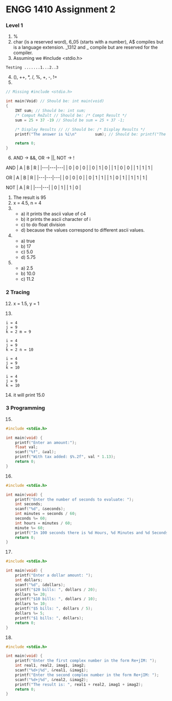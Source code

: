 # ENGG 1410 Assignment 2

### Level 1

1. %
2. char (is a reserved word), 6_05 (starts with a number), A$ compiles but is a language extension. _1312 and _ compile but are reserved for the compiler.
3. Assuming we #include <stdio.h>
```
Testing .......1...2..3
```
4. (), ++, *, /, %, +, -, !=
5.  
```c
// Missing #include <stdio.h>

int main(Void) // Should be: int main(void)
{
    INT sum; // Should be: int sum;
    /* Comput ReZult // Should be: /* Compt Result */
    sum = 25 + 37 -19 // Should be sum = 25 + 37 -1;

    /* Display Results // // Should be: /* Display Results */
    printf("The answer is %i\n"        sum); // Should be: printf("The answer is %i \n", sum);

    return 0;
}
```
6. AND -> &&, OR -> ||, NOT -> !

AND
| A | B | R |
|---|---|---|
| 0 | 0 | 0 |
| 0 | 1 | 0 |
| 1 | 0 | 0 |
| 1 | 1 | 1 |

OR
| A | B | R |
|---|---|---|
| 0 | 0 | 0 |
| 0 | 1 | 1 |
| 1 | 0 | 1 |
| 1 | 1 | 1 |

NOT
| A | R |
|---|---|
| 0 | 1 |
| 1 | 0 |

1. The result is 95
2. x = 4.5, n = 4
3. * a) it prints the ascii value of c4
   * b) it prints the ascii character of i
    * c) to do float division
    * d) because the values correspond to different ascii values.
4.  * a) true
    * b) 17
    * c) 5.0
    * d) 5.75
5.  * a) 2.5
    * b) 10.0
    * c) 11.2


### 2 Tracing

12. x = 1.5, y = 1

12. 
```
i = 4
j = 9
k = 2 m = 9

i = 4
j = 9
k = 2 n = 10

i = 4
j = 9
k = 10

i = 4
j = 9
k = 10
```
14. it will print 15.0

### 3 Programming

15. 
```c
#include <stdio.h>

int main(void) {
    printf("Enter an amount:");
    float val;
    scanf("%f", &val);
    printf("With tax added: $%.2f", val * 1.13);
    return 0;
}
```
16.  
```c
#include <stdio.h>

int main(void) {
    printf("Enter the number of seconds to evaluate: ");
    int seconds;
    scanf("%d", &seconds);
    int minutes = seconds / 60;
    seconds %= 60;
    int hours = minutes / 60;
    minute %= 60;
    printf("In 100 seconds there is %d Hours, %d Minutes and %d Seconds.", hours, minutes, seconds );
    return 0;
}
```
17. 
```c
#include <stdio.h>

int main(void) {
    printf("Enter a dollar amount: ");
    int dollars;
    scanf("%d", &dollars);
    printf("$20 bills: ", dollars / 20);
    dollars %= 20;
    printf("$10 bills: ", dollars / 10);
    dollars %= 10;
    printf("$5 bills: ", dollars / 5);
    dollars %= 5;
    printf("$1 bills: ", dollars);
    return 0;
}
```

18.  
```c
#include <stdio.h>

int main(void) {
    printf("Enter the first complex number in the form Re+jIM: ");
    int real1, real2, imag1, imag2;
    scanf("%d+j%d", &real1, &imag1);
    printf("Enter the second complex number in the form Re+jIM: ");
    scanf("%d+j%d", &real2, &imag2);
    printf("The result is: ", real1 + real2, imag1 + imag2);
    return 0;
}
```